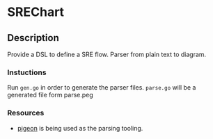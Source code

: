 # SREChart

## Description

Provide a DSL to define a SRE flow. Parser from plain text to diagram.

### Instuctions

Run `gen.go` in order to generate the parser files.
`parse.go` will be a generated file form parse.peg

### Resources

* [pigeon](https://pkg.go.dev/github.com/PuerkitoBio/pigeon) is being used as the parsing tooling.
